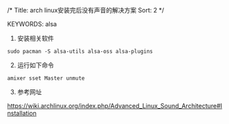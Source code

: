 /*
 Title: arch linux安装完后没有声音的解决方案
 Sort: 2
 */

KEYWORDS: alsa

1. 安装相关软件
```
sudo pacman -S alsa-utils alsa-oss alsa-plugins
```

2. 运行如下命令

```
amixer sset Master unmute
```

3. 参考网址

<https://wiki.archlinux.org/index.php/Advanced_Linux_Sound_Architecture#Installation>
